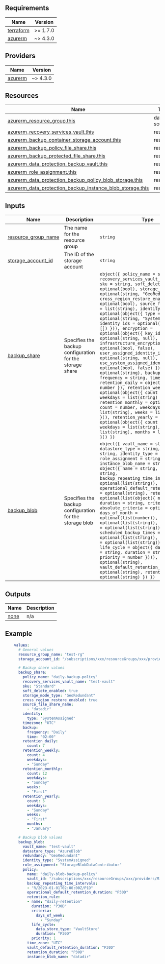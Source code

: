 ## Requirements

| Name | Version |
|------|---------|
| <a name="requirement_terraform"></a> [terraform](#requirement\_terraform) | >= 1.7.0 |
| <a name="requirement_azurerm"></a> [azurerm](#requirement\_azurerm) | ~> 4.3.0 |

## Providers

| Name | Version |
|------|---------|
| <a name="provider_azurerm"></a> [azurerm](#provider\_azurerm) | ~> 4.3.0 |

## Resources

| Name | Type |
|------|------|
| [azurerm_resource_group.this](https://registry.terraform.io/providers/hashicorp/azurerm/3.91.0/docs/data-sources/resource_group) | data source |
| [azurerm_recovery_services_vault.this](https://registry.terraform.io/providers/hashicorp/azurerm/latest/docs/resources/recovery_services_vault) | resource |
| [azurerm_backup_container_storage_account.this](https://registry.terraform.io/providers/hashicorp/azurerm/latest/docs/resources/backup_container_storage_account) | resource |
| [azurerm_backup_policy_file_share.this](https://registry.terraform.io/providers/hashicorp/azurerm/latest/docs/resources/backup_policy_file_share) | resource |
| [azurerm_backup_protected_file_share.this](https://registry.terraform.io/providers/hashicorp/azurerm/latest/docs/resources/backup_protected_file_share) | resource |
| [azurerm_data_protection_backup_vault.this](https://registry.terraform.io/providers/hashicorp/azurerm/latest/docs/resources/data_protection_backup_vault) | resource |
| [azurerm_role_assignment.this](https://registry.terraform.io/providers/hashicorp/azurerm/latest/docs/resources/role_assignment) | resource |
| [azurerm_data_protection_backup_policy_blob_storage.this](https://registry.terraform.io/providers/hashicorp/azurerm/latest/docs/resources/data_protection_backup_policy_blob_storage) | resource |
| [azurerm_data_protection_backup_instance_blob_storage.this](https://registry.terraform.io/providers/hashicorp/azurerm/latest/docs/resources/data_protection_backup_instance_blob_storage) | resource |

## Inputs

| Name | Description | Type | Default | Required |
|------|-------------|------|---------|:--------:|
| <a name="input_resource_group_name"></a> [resource\_group\_name](#input\_resource\_group\_name) | The name for the resource group | `string` | n/a | yes |
| <a name="input_storage_account_id"></a> [storage\_account\_id](#input\_storage\_account\_id) | The ID of the storage account | `string` | n/a | yes |
| <a name="input_backup_share"></a> [backup\_share](#input\_backup\_share) | Specifies the backup configuration for the storage share | `object({ policy_name = string, recovery_services_vault_name = string, sku = string, soft_delete_enabled = optional(bool), storage_mode_type = optional(string, "GeoRedundant"), cross_region_restore_enabled = optional(bool), source_file_share_name = list(string), identity = optional(object({ type = optional(string, "SystemAssigned"), identity_ids = optional(list(string), []) })), encryption = optional(object({ key_id = optional(string, null), infrastructure_encryption_enabled = optional(bool, false), user_assigned_identity_id = optional(string, null), use_system_assigned_identity = optional(bool, false) })), timezone = optional(string), backup = object({ frequency = string, time = string }), retention_daily = object({ count = number }), retention_weekly = optional(object({ count = number, weekdays = list(string) })), retention_monthly = optional(object({ count = number, weekdays = list(string), weeks = list(string) })), retention_yearly = optional(object({ count = number, weekdays = list(string), weeks = list(string), months = list(string) })) })` | null | no |
| <a name="input_backup_blob"></a> [backup\_blob](#input\_backup\_blob) | Specifies the backup configuration for the storage blob | `object({ vault_name = string, datastore_type = string, redundancy = string, identity_type = string, role_assignment = string, instance_blob_name = string, policy = object({ name = string, vault_id = string, backup_repeating_time_intervals = optional(list(string)), operational_default_retention_duration = optional(string), retention_rule = optional(list(object({ name = string, duration = string, criteria = object({ absolute_criteria = optional(string), days_of_month = optional(list(number)), days_of_week = optional(list(string)), months_of_year = optional(list(string)), scheduled_backup_times = optional(list(string)), weeks_of_month = optional(list(string)) }), life_cycle = object({ data_store_type = string, duration = string }), priority = number }))), time_zone = optional(string), vault_default_retention_duration = optional(string), retention_duration = optional(string) }) })` | null | no |


## Outputs

| Name | Description |
|------|-------------|
| <a name="none"></a> [none](#none) | n/a |

## Example

```yaml
    values:
      # General values
      resource_group_name: "test-rg"
      storage_account_id: "/subscriptions/xxx/resourceGroups/xxx/providers/Microsoft.Storage/storageAccounts/xxx"

      # Backup share values
      backup_share:
        policy_name: "daily-backup-policy"
        recovery_services_vault_name: "test-vault"
        sku: "Standard"
        soft_delete_enabled: true
        storage_mode_type: "GeoRedundant"
        cross_region_restore_enabled: true
        source_file_share_name:
          - "datadir"
        identity:
          type: "SystemAssigned"
        timezone: "UTC"
        backup:
          frequency: "Daily"
          time: "02:00"
        retention_daily:
          count: 7
        retention_weekly:
          count: 4
          weekdays:
          - "Sunday"
        retention_monthly:
          count: 12
          weekdays:
          - "Sunday"
          weeks:
          - "First"
        retention_yearly:
          count: 5
          weekdays:
          - "Sunday"
          weeks:
          - "First"
          months:
          - "January"

      # Backup blob values
      backup_blob:
        vault_name: "test-vault"
        datastore_type: "AzureBlob"
        redundancy: "GeoRedundant"
        identity_type: "SystemAssigned"
        role_assignment: "StorageBlobDataContributor"
        policy:
          name: "daily-blob-backup-policy"
          vault_id: "/subscriptions/xxx/resourceGroups/xxx/providers/Microsoft.RecoveryServices/vaults/test-vault"
          backup_repeating_time_intervals:
          - "R/2023-01-01T02:00:00Z/P1D"
          operational_default_retention_duration: "P30D"
          retention_rule:
          - name: "daily-retention"
            duration: "P30D"
            criteria:
              days_of_week:
                - "Sunday"
            life_cycle:
              data_store_type: "VaultStore"
              duration: "P30D"
            priority: 1
          time_zone: "UTC"
          vault_default_retention_duration: "P30D"
          retention_duration: "P30D"
          instance_blob_name: "datadir"
```
